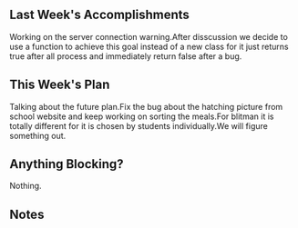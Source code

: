 ## Last Week's Accomplishments
Working on the server connection warning.After disscussion we decide to use a function to achieve this goal instead of a new class for it just returns true after all process and immediately return false after a bug.

## This Week's Plan
Talking about the future plan.Fix the bug about the hatching picture from school website and keep working on sorting the meals.For blitman
it is totally different for it is chosen by students individually.We will figure something out.

## Anything Blocking?
Nothing.

## Notes

